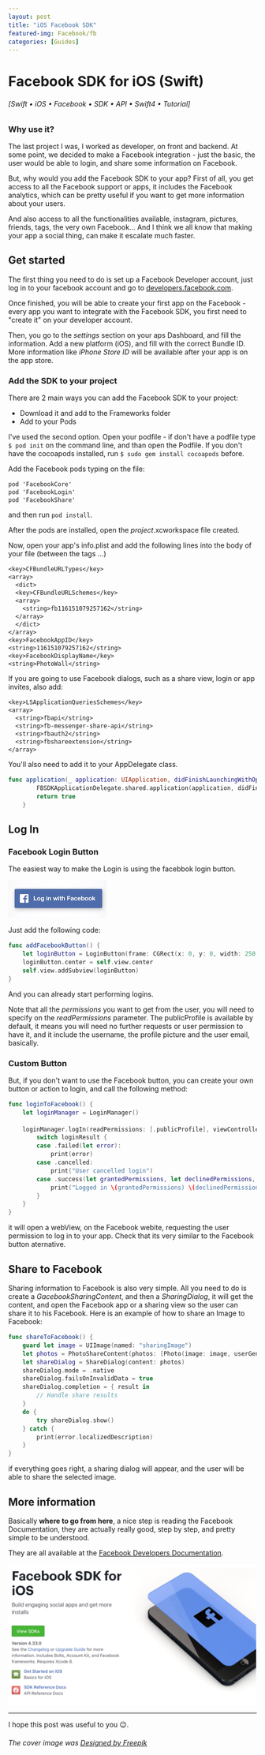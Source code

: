 ```yaml
---
layout: post
title: "iOS Facebook SDK"
featured-img: Facebook/fb
categories: [Guides]
---
```


# Facebook SDK for iOS (Swift)
###### [Swift • iOS • Facebook • SDK • API • Swift4 • Tutorial]
### Why use it?

The last project I was,
I worked as developer, on front and backend. At some point, we decided to make a Facebook integration - just the basic, the user would be able to login, and share some information on Facebook.

But, why would you add the Facebook SDK to your app?
First of all, you get access to all the Facebook support or apps, it includes the Facebook analytics, which can be pretty useful if you want to get more information about your users.

And also access to all the functionalities available, instagram, pictures, friends, tags, the very own Facebook... And I think we all know that making your app a social thing, can make it escalate much faster.


## Get started

The first thing you need to do is set up a Facebook Developer account,
just log in to your facebook account and go to [developers.facebook.com](developers.facebook.com).

Once finished, you will be able to create your first app on the Facebook - every app you want to integrate with the Facebook SDK, you first need to "create it" on your developer account.

Then, you go to the *settings* section on your aps Dashboard, and fill the information.
Add a new platform (iOS), and fill with the correct Bundle ID. More information like *iPhone Store ID* will be available after your app is on the app store.

### Add the SDK to your project

There are 2 main ways you can add the Facebook SDK to your project:

- Download it and add to the Frameworks folder
- Add to your Pods

I've used the second option. Open your podfile - if don't have a podfile type ```$ pod init``` on the command line, and than open the Podfile.
If you don't have the cocoapods installed, run ```$ sudo gem install cocoapods``` before.

Add the Facebook pods typing on the file:

```
pod 'FacebookCore'
pod 'FacebookLogin'
pod 'FacebookShare'
```
and then run ```pod install```.

After the pods are installed, open the *project*.xcworkspace file created.

Now, open your app's info.plist and add the following lines into the body of your file (between the tags <dict>...</dict>)

```
<key>CFBundleURLTypes</key>
<array>
  <dict>
  <key>CFBundleURLSchemes</key>
  <array>
    <string>fb116151079257162</string>
  </array>
  </dict>
</array>
<key>FacebookAppID</key>
<string>116151079257162</string>
<key>FacebookDisplayName</key>
<string>PhotoWall</string>
```

If you are going to use Facebook dialogs, such as a share view, login or app invites, also add:

```
<key>LSApplicationQueriesSchemes</key>
<array>
  <string>fbapi</string>
  <string>fb-messenger-share-api</string>
  <string>fbauth2</string>
  <string>fbshareextension</string>
</array>
```

You'll also need to add it to your AppDelegate class.

```swift
func application(_ application: UIApplication, didFinishLaunchingWithOptions launchOptions: [UIApplicationLaunchOptionsKey: Any]?) -> Bool {
        FBSDKApplicationDelegate.shared.application(application, didFinishLaunchingWithOptions: launchOptions)
        return true
    }
```

## Log In

### Facebook Login Button
The easiest way to make the Login is using the facebbok login button.

![Facebook Login Button](../assets/img/posts/Facebook/button.png)

Just add the following code:

```swift
func addFacebookButton() {
    let loginButton = LoginButton(frame: CGRect(x: 0, y: 0, width: 250, height: 100), readPermissions: [.publicProfile])
    loginButton.center = self.view.center
    self.view.addSubview(loginButton)
}

```

And you can already start performing logins.

Note that all the *permissions* you want to get from the user, you will need to specify on the *readPermissions* parameter. The publicProfile is available by default, it means you will need no further requests or user permission to have it, and it include the username, the profile picture and the user email, basically.

### Custom Button

But, if you don't want to use the Facebook button, you can create your own button or action to login, and call the following method:

```swift
func loginToFacebook() {
    let loginManager = LoginManager()
    
    loginManager.logIn(readPermissions: [.publicProfile], viewController: self) { loginResult in
        switch loginResult {
        case .failed(let error):
            print(error)
        case .cancelled:
            print("User cancelled login")
        case .success(let grantedPermissions, let declinedPermissions, let accessToken):
            print("Logged in \(grantedPermissions) \(declinedPermissions) \(accessToken)")
        }
    }
}
```

it will open a webView, on the Facebook webite, requesting the user permission to log in to your app.
Check that its very similar to the Facebook button aternative.


## Share to Facebook

Sharing information to Facebook is also very simple.
All you need to do is create a *GacebookSharingContent*, and then a *SharingDialog*, it will get the content, and open the Facebook app or a sharing view so the user can share it to his Facebook. Here is an example of how to share an Image to Facebook:

```swift
func shareToFacebook() {
    guard let image = UIImage(named: "sharingImage")
    let photos = PhotoShareContent(photos: [Photo(image: image, userGenerated: false)])
    let shareDialog = ShareDialog(content: photos)
    shareDialog.mode = .native
    shareDialog.failsOnInvalidData = true
    shareDialog.completion = { result in
        // Handle share results
    }
    do {
        try shareDialog.show()
    } catch {
        print(error.localizedDescription)
    }
}
```
if everything goes right, a sharing dialog will appear, and the user will be able to share the selected image.


## More information

Basically **where to go from here**, a nice step is reading the Facebook Documentation, they are actually really good, step by step, and pretty simple to be understood.

They are all available at the [Facebook Developers Documentation](https://developers.facebook.com/docs/ios/).

![Facebook Login Button](../assets/img/posts/Facebook/docs.png)



---
I hope this post was useful to you 😉.
###### The cover image was <a href="https://www.freepik.com/free-vector/facebook-icon-background_1087568.htm">Designed by Freepik</a>